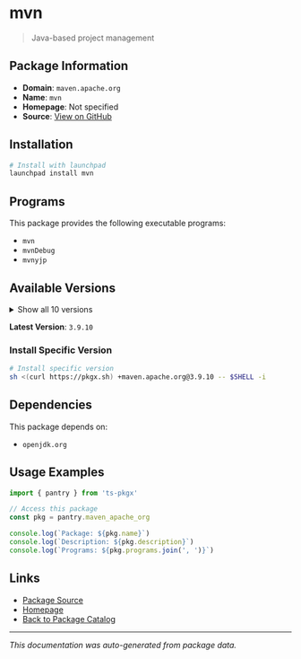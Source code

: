 # mvn

> Java-based project management

## Package Information

- **Domain**: `maven.apache.org`
- **Name**: `mvn`
- **Homepage**: Not specified
- **Source**: [View on GitHub](https://github.com/pkgxdev/pantry/tree/main/projects/maven.apache.org/package.yml)

## Installation

```bash
# Install with launchpad
launchpad install mvn
```

## Programs

This package provides the following executable programs:

- `mvn`
- `mvnDebug`
- `mvnyjp`

## Available Versions

<details>
<summary>Show all 10 versions</summary>

- `3.9.10`, `3.9.9`, `3.9.8`, `3.9.7`, `3.9.6`
- `3.9.5`, `3.9.4`, `3.9.3`, `3.8.7`, `3.6.3`

</details>

**Latest Version**: `3.9.10`

### Install Specific Version

```bash
# Install specific version
sh <(curl https://pkgx.sh) +maven.apache.org@3.9.10 -- $SHELL -i
```

## Dependencies

This package depends on:

- `openjdk.org`

## Usage Examples

```typescript
import { pantry } from 'ts-pkgx'

// Access this package
const pkg = pantry.maven_apache_org

console.log(`Package: ${pkg.name}`)
console.log(`Description: ${pkg.description}`)
console.log(`Programs: ${pkg.programs.join(', ')}`)
```

## Links

- [Package Source](https://github.com/pkgxdev/pantry/tree/main/projects/maven.apache.org/package.yml)
- [Homepage](#)
- [Back to Package Catalog](../package-catalog.md)

---

*This documentation was auto-generated from package data.*
